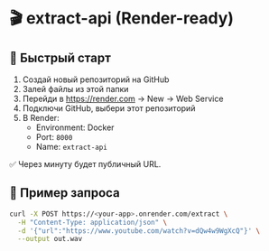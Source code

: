 # 🎬 extract-api (Render-ready)

## 🚀 Быстрый старт

1. Создай новый репозиторий на GitHub
2. Залей файлы из этой папки
3. Перейди в https://render.com → New → Web Service
4. Подключи GitHub, выбери этот репозиторий
5. В Render:
   - Environment: Docker
   - Port: `8000`
   - Name: `extract-api`

✅ Через минуту будет публичный URL.

## 🧪 Пример запроса

```bash
curl -X POST https://<your-app>.onrender.com/extract \
  -H "Content-Type: application/json" \
  -d '{"url":"https://www.youtube.com/watch?v=dQw4w9WgXcQ"}' \
  --output out.wav
```
